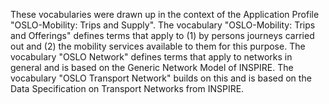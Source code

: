 These vocabularies were drawn up in the context of the Application Profile "OSLO-Mobility: Trips and Supply". 
The vocabulary "OSLO-Mobility: Trips and Offerings" defines terms that apply to (1) by persons 
journeys carried out and (2) the mobility services available to them for this purpose. The vocabulary "OSLO Network" 
defines terms that apply to networks in general and is based on the Generic Network Model of 
INSPIRE. The vocabulary "OSLO Transport Network" builds on this and is based on the Data Specification on Transport 
Networks from INSPIRE.